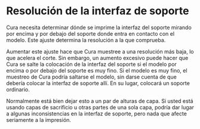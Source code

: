 Resolución de la interfaz de soporte
====
Cura necesita determinar dónde se imprime la interfaz del soporte mirando por encima y por debajo del soporte donde entra en contacto con el modelo. Este ajuste determina la resolución a la que comprueba.

Aumentar este ajuste hace que Cura muestree a una resolución más baja, lo que acelera el corte. Sin embargo, un aumento excesivo puede hacer que Cura se salte la colocación de la interfaz del soporte si el modelo por encima o por debajo del soporte es muy fino. Si el modelo es muy fino, el muestreo de Cura podría saltarse el modelo, sin darse cuenta de que debería colocar la interfaz de soporte allí. En su lugar, colocará un soporte ordinario.

Normalmente está bien dejar esto a un par de alturas de capa. Si usted está usando capas de sacrificio u otras partes de una sola capa, podría dar lugar a algunas inconsistencias en la interfaz de soporte, pero nada que afecte seriamente a la impresión.
